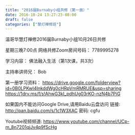 ```yaml
---
title: "2016届Burnaby小组共修（第一册）"
date: 2016-10-24 13:27:23-08:00
draft: false
categories: ["慧灯禅修班"]
---
```

温哥华慧灯禅修2016届Burnaby小组10月26日共修

星期三晚7:00点
网络共修Zoom房间号码： 7789995278

学习内容：
佛法融入生活（第1次课，共3次）

主持串讲师兄： Bob

第一册学习资料：
https://drive.google.com/folderview?id=0B0LPKwI4InkddWg0cHRpVmRMRUE&usp=sharing
https://1drv.ms/f/s!AhwG3kI_pdhUg03rKO-nzN4b7PiG

如果国内不能访问Google Drive,请用Baidu云盘访问
链接: http://pan.baidu.com/s/1c1W3XAC 密码: cgfu

Youtube视频频道: 
https://www.youtube.com/channel/UCp-m_8n7201qjJv4p9fScHg
